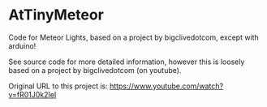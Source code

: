 # AtTinyMeteor
Code for Meteor Lights, based on a project by bigclivedotcom, except with arduino!


  See source code for more detailed information, however this is loosely based on 
a project by bigclivedotcom (on youtube).  

Original URL to this project is: https://www.youtube.com/watch?v=fR01J0k2IeI
